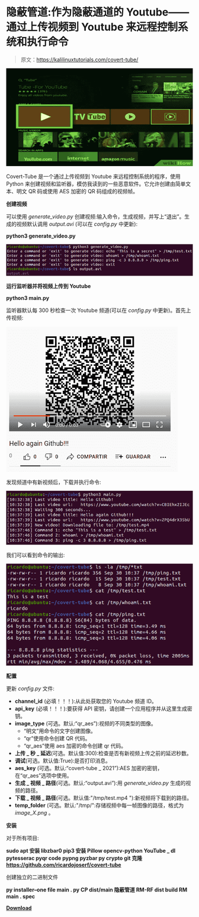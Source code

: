 # 隐蔽管道:作为隐蔽通道的 Youtube——通过上传视频到 Youtube 来远程控制系统和执行命令

> 原文：<https://kalilinuxtutorials.com/covert-tube/>

[![](img//66144fe4fcf16b6689188b4f326db62e.png)](https://blogger.googleusercontent.com/img/a/AVvXsEjC016Ya9j9J_V6J-0LmGAlJCrkGDQP4DD4vgqDBChKUXeVv4NTWDvEwibnua-lzmP5tvlxQAW8mbHTAI9DXiij3uZYetIYrT4baavsXp7q4GblUIc113_BRbBmj4NbVptRaGMtXhq2F50CAc9nWzNbx8Vz1TdSxiGyQ8eVWYPoeG36hqag6eRp-o_U=s728)

Covert-Tube 是一个通过上传视频到 Youtube 来远程控制系统的程序，使用 Python 来创建视频和监听器，模仿我读到的一些恶意软件。它允许创建由简单文本、明文 QR 码或使用 AES 加密的 QR 码组成的视频帧。

**创建视频**

可以使用 *generate_video.py* 创建视频:输入命令，生成视频，并写上“退出”。生成的视频默认调用 *output.avi* (可以在 *config.py* 中更新):

**python3 generate_video.py**

![](img//c620e66cbafdc6a2c9203ad3e9ff2420.png)

**运行监听器并将视频上传到 Youtube**

**python3 main.py**

监听器默认每 300 秒检查一次 Youtube 频道(可以在 *config.py* 中更新)。首先上传视频:

![](img//1346bc8f8a7f5b45859d7b3f46634535.png)

发现频道中有新视频后，下载并执行命令:

![](img//a08d783e82d77a24029f8feed3a02de9.png)

我们可以看到命令的输出:

![](img//020b9c55a6e3a4e39117a53bfed2e6ee.png)

**配置**

更新 *config.py* 文件:

*   **channel_id** (必填！！！):从此处获取您的 Youtube 频道 ID。
*   **api_key** (必填！！！):要获得 API 密钥，请创建一个应用程序并从这里生成密钥。
*   **image_type** (可选。默认:“qr_aes”):视频的不同类型的图像。
    *   “明文”用命令的文字创建图像。
    *   “qr”使用命令创建 QR 代码。
    *   “qr_aes”使用 aes 加密的命令创建 qr 代码。
*   **上传 _ 秒 _ 延迟**(可选。默认值:300):检查是否有新视频上传之前的延迟秒数。
*   **调试**(可选。默认值:True):是否打印消息。
*   **aes_key** (可选。默认:“covert-tube _ 2021”):AES 加密的密钥，在“qr_aes”选项中使用。
*   **生成 _ 视频 _ 路径**(可选。默认:“output.avi”):用 *generate_video.py* 生成的视频的路径。
*   **下载 _ 视频 _ 路径**(可选。默认值:"/tmp/test.mp4 "):新视频将下载到的路径。
*   **temp_folder** (可选。默认:"/tmp/":存储视频中每一帧图像的路径，格式为 *image_X.png* 。

**安装**

对于所有项目:

**sudo apt 安装 libzbar0
pip3 安装 Pillow opencv-python YouTube _ dl pytesserac pyqr code pypng pyzbar py crypto
git 克隆 https://github.com/ricardojoserf/covert-tube**

创建独立的二进制文件

**py installer–one file main . py
CP dist/main 隐蔽管道
RM-RF dist build
RM main . spec**

[**Download**](https://github.com/ricardojoserf/covert-tube)